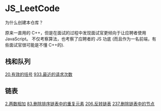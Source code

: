 # JS_LeetCode
为什么创建本仓库？

原来一直用的 C++，但是在面试的过程中发现面试官更倾向于让应聘者使用 JavaScript。
不仅考察算法，也考察了应聘者的 JS 功底 (而且作为一名前端，有些面试官很可能是不懂 C++的).

## 栈和队列
[20.有效的括号](https://leetcode-cn.com/problems/valid-parentheses)
[933.最近的请求次数](https://leetcode-cn.com/problems/number-of-recent-calls)
## 链表
[2.两数相加](https://leetcode-cn.com/problems/add-two-numbers)
[83.删除排序链表中的重复元素](https://leetcode-cn.com/problems/remove-duplicates-from-sorted-list)
[206.反转链表](https://leetcode-cn.com/problems/reverse-linked-list)
[237.删除链表中的节点](https://leetcode-cn.com/problems/delete-node-in-a-linked-list)
